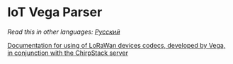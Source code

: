 # IoT Vega Parser
_Read this in other languages:_
[_Русский_](README.ru-RU.md)

[Documentation for using of LoRaWan devices codecs, developed by Vega, in conjunction with the ChirpStack server](chirpstack/chirpstack.en-EN.md)